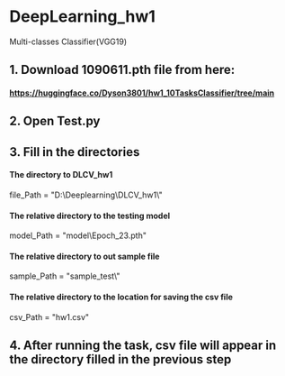 # DeepLearning_hw1
Multi-classes Classifier(VGG19)

## 1. Download 1090611.pth file from here:
#### https://huggingface.co/Dyson3801/hw1_10TasksClassifier/tree/main
## 2. Open Test.py
## 3. Fill in the directories


#### The directory to DLCV_hw1
file_Path = "D:\\Deeplearning\\DLCV_hw1\\"
#### The relative directory to the testing model
model_Path = "model\\Epoch_23.pth"
#### The relative directory to out sample file
sample_Path = "sample_test\\"
#### The relative directory to the location for saving the csv file
csv_Path = "hw1.csv"

## 4. After running the task, csv file will appear in the directory filled in the previous step



